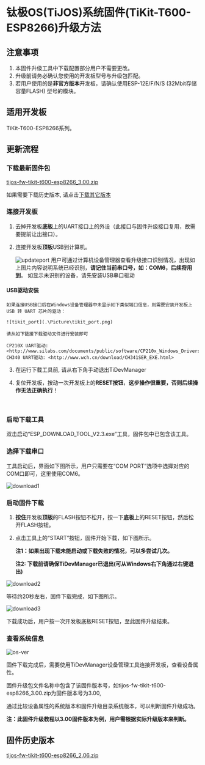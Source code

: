 # 钛极OS(TiJOS)系统固件(TiKit-T600-ESP8266)升级方法

## 注意事项

1. 本固件升级工具中下载配置部分用户不需要更改。
2. 升级前请务必确认您使用的开发板型号与升级包匹配。
3. 若用户使用的是**非官方版本**开发板，请确认使用ESP-12E/F/N/S (32Mbit存储容量FLASH) 型号的模块。

## 适用开发板

TiKit-T600-ESP8266系列。

## 更新流程

### 下载最新固件包

[tijos-fw-tikit-t600-esp8266_3.00.zip](http://dev.tijos.net/tikit/tikit-t600-esp8266/tijos-fw-tikit-t600-esp8266_3.00.zip)

如果需要下载历史版本, 请点击[下载其它版本](#固件历史版本)

### 连接开发板

1. 去掉开发板**底板**上的UART接口上的外设（此接口与固件升级接口复用，故需要提前让出接口）。

2. 连接开发板**顶板**USB到计算机。

   ![updateport](./img/updateport.png)
   用户可通过计算机设备管理器查看升级接口识别情况，出现如上图片内容说明系统已经识别，**请记住当前串口号，如：COM6，后续将用到**。
   如显示未识别的设备，请先安装USB串口驱动
   
#### USB驱动安装

    如果连接USB接口后在Windows设备管理器中未显示如下类似端口信息，则需要安装开发板上 USB 转 UART 芯片的驱动：

    ![tikit_port](.\Picture\tikit_port.png)

    请从如下链接下载驱动文件进行安装即可

    CP210X UART驱动: <http://www.silabs.com/documents/public/software/CP210x_Windows_Drivers.zip>
    CH340 UART驱动: <http://www.wch.cn/download/CH341SER_EXE.html>


3. 在运行下载工具前, 请从右下角手动退出TiDevManager

4. 复位开发板，按动一次开发板上的**RESET按钮**，**这步操作很重要，否则后续操作无法正确执行**！

   ​

### 启动下载工具

双击启动“ESP_DOWNLOAD_TOOL_V2.3.exe”工具，固件包中已包含该工具。

### 选择下载串口

工具启动后，界面如下图所示，用户只需要在“COM PORT”选项中选择对应的COM口即可，这里使用COM6。

![download1](./img/download1.png)

### 启动固件下载

1. **按住**开发板**顶板**的FLASH按钮不松开，按一下**底板**上的RESET按钮，然后松开FLASH按钮。

2. 点击工具上的“START”按钮，固件开始下载，如下图所示。

   **注1：如果出现下载未能启动或下载失败的情况，可以多尝试几次。**

   **注2: 下载前请确保TiDevManager已退出(可从Windows右下角通过右键退出)**

![download2](./img/download2.png)

等待约20秒左右，固件下载完成，如下图所示。

![download3](./img/download3.png)

下载成功后，用户按一次开发板底板RESET按钮，至此固件升级结束。

### 查看系统信息

![os-ver](./img/os-ver.png)

固件下载完成后，需要使用TiDevManager设备管理工具连接开发板，查看设备属性。

固件升级包文件名称中包含了该固件版本号，如tijos-fw-tikit-t600-esp8266_3.00.zip为固件版本号为3.00,

通过比较设备属性的系统版本和固件升级目录系统版本，可以判断固件升级成功。

**注：此固件升级教程以3.00固件版本为例，用户需根据实际升级版本来判断。**

## 固件历史版本

[tijos-fw-tikit-t600-esp8266_2.06.zip](http://dev.tijos.net/tikit/tikit-t600-esp8266/tijos-fw-tikit-t600-esp8266_2.06.zip)
